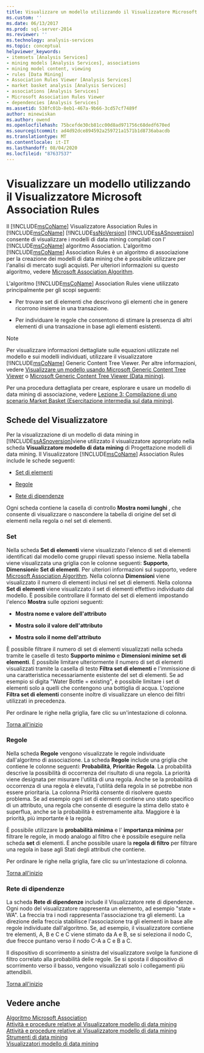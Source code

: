 ```yaml
---
title: Visualizzare un modello utilizzando il Visualizzatore Microsoft Association Rules | Microsoft Docs
ms.custom: ''
ms.date: 06/13/2017
ms.prod: sql-server-2014
ms.reviewer: ''
ms.technology: analysis-services
ms.topic: conceptual
helpviewer_keywords:
- itemsets [Analysis Services]
- mining models [Analysis Services], associations
- mining model content, viewing
- rules [Data Mining]
- Association Rules Viewer [Analysis Services]
- market basket analysis [Analysis Services]
- associations [Analysis Services]
- Microsoft Association Rules Viewer
- dependencies [Analysis Services]
ms.assetid: 538fc01b-8eb1-467a-9b66-3cd57cf7489f
author: minewiskan
ms.author: owend
ms.openlocfilehash: 75bcefde30cb81cc00d8ad971756c68dedf670ed
ms.sourcegitcommit: ad4d92dce894592a259721a1571b1d8736abacdb
ms.translationtype: MT
ms.contentlocale: it-IT
ms.lasthandoff: 08/04/2020
ms.locfileid: "87637537"
---
```

# <a name="browse-a-model-using-the-microsoft-association-rules-viewer"></a>Visualizzare un modello utilizzando il Visualizzatore Microsoft Association Rules
  Il [!INCLUDE[msCoName](../../includes/msconame-md.md)] Visualizzatore Association Rules in [!INCLUDE[msCoName](../../includes/msconame-md.md)] [!INCLUDE[ssNoVersion](../../includes/ssnoversion-md.md)] [!INCLUDE[ssASnoversion](../../includes/ssasnoversion-md.md)] consente di visualizzare i modelli di data mining compilati con l' [!INCLUDE[msCoName](../../includes/msconame-md.md)] algoritmo Association. L'algoritmo [!INCLUDE[msCoName](../../includes/msconame-md.md)] Association Rules è un algoritmo di associazione per la creazione dei modelli di data mining che è possibile utilizzare per l'analisi di mercato sugli acquisti. Per ulteriori informazioni su questo algoritmo, vedere [Microsoft Association Algorithm](microsoft-association-algorithm.md).  
  
 L'algoritmo [!INCLUDE[msCoName](../../includes/msconame-md.md)] Association Rules viene utilizzato principalmente per gli scopi seguenti:  
  
-   Per trovare set di elementi che descrivono gli elementi che in genere ricorrono insieme in una transazione.  
  
-   Per individuare le regole che consentono di stimare la presenza di altri elementi di una transazione in base agli elementi esistenti.  
  
> [!NOTE]  
>  Per visualizzare informazioni dettagliate sulle equazioni utilizzate nel modello e sui modelli individuati, utilizzare il visualizzatore [!INCLUDE[msCoName](../../includes/msconame-md.md)] Generic Content Tree Viewer. Per altre informazioni, vedere [Visualizzare un modello usando Microsoft Generic Content Tree Viewer](browse-a-model-using-the-microsoft-generic-content-tree-viewer.md) o [Microsoft Generic Content Tree Viewer &#40;Data mining&#41;](../microsoft-generic-content-tree-viewer-data-mining.md).  
  
 Per una procedura dettagliata per creare, esplorare e usare un modello di data mining di associazione, vedere [Lezione 3: Compilazione di uno scenario Market Basket &#40;Esercitazione intermedia sul data mining&#41;](../../tutorials/lesson-3-building-a-market-basket-scenario-intermediate-data-mining-tutorial.md).  
  
##  <a name="viewer-tabs"></a><a name="BKMK_ViewerTabs"></a>Schede del Visualizzatore  
 Per la visualizzazione di un modello di data mining in [!INCLUDE[ssASnoversion](../../includes/ssasnoversion-md.md)]viene utilizzato il visualizzatore appropriato nella scheda **Visualizzatore modello di data mining** di Progettazione modelli di data mining. Il Visualizzatore [!INCLUDE[msCoName](../../includes/msconame-md.md)] Association Rules include le schede seguenti:  
  
-   [Set di elementi](#BKMK_Itemsets)  
  
-   [Regole](#BKMK_Rules)  
  
-   [Rete di dipendenze](#BKMK_Dependency)  
  
 Ogni scheda contiene la casella di controllo **Mostra nomi lunghi** , che consente di visualizzare o nascondere la tabella di origine del set di elementi nella regola o nel set di elementi.  
  
###  <a name="itemsets"></a><a name="BKMK_Itemsets"></a>Set  
 Nella scheda **Set di elementi** viene visualizzato l'elenco di set di elementi identificati dal modello come gruppi rilevati spesso insieme. Nella tabella viene visualizzata una griglia con le colonne seguenti: **Supporto**, **Dimensioni**e **Set di elementi**. Per ulteriori informazioni sul supporto, vedere [Microsoft Association Algorithm](microsoft-association-algorithm.md). Nella colonna **Dimensioni** viene visualizzato il numero di elementi inclusi nel set di elementi. Nella colonna **Set di elementi** viene visualizzato il set di elementi effettivo individuato dal modello. È possibile controllare il formato del set di elementi impostando l'elenco **Mostra** sulle opzioni seguenti:  
  
-   **Mostra nome e valore dell'attributo**  
  
-   **Mostra solo il valore dell'attributo**  
  
-   **Mostra solo il nome dell'attributo**  
  
 È possibile filtrare il numero di set di elementi visualizzati nella scheda tramite le caselle di testo **Supporto minimo** e **Dimensioni minime set di elementi**. È possibile limitare ulteriormente il numero di set di elementi visualizzati tramite la casella di testo **Filtra set di elementi** e l'immissione di una caratteristica necessariamente esistente del set di elementi. Se ad esempio si digita "Water Bottle = existing", è possibile limitare i set di elementi solo a quelli che contengono una bottiglia di acqua. L'opzione **Filtra set di elementi** consente inoltre di visualizzare un elenco dei filtri utilizzati in precedenza.  
  
 Per ordinare le righe nella griglia, fare clic su un'intestazione di colonna.  
  
 [Torna all'inizio](#BKMK_ViewerTabs)  
  
###  <a name="rules"></a><a name="BKMK_Rules"></a>Regole  
 Nella scheda **Regole** vengono visualizzate le regole individuate dall'algoritmo di associazione. La scheda **Regole** include una griglia che contiene le colonne seguenti: **Probabilità**, **Priorità**e **Regola**. La probabilità descrive la possibilità di occorrenza del risultato di una regola. La priorità viene designata per misurare l'utilità di una regola. Anche se la probabilità di occorrenza di una regola è elevata, l'utilità della regola in sé potrebbe non essere prioritaria. La colonna Priorità consente di risolvere questo problema. Se ad esempio ogni set di elementi contiene uno stato specifico di un attributo, una regola che consente di eseguire la stima dello stato è superflua, anche se la probabilità è estremamente alta. Maggiore è la priorità, più importante è la regola.  
  
 È possibile utilizzare la **probabilità minima** e l' **importanza minima** per filtrare le regole, in modo analogo al filtro che è possibile eseguire nella scheda **set** di elementi. È anche possibile usare la **regola di filtro** per filtrare una regola in base agli Stati degli attributi che contiene.  
  
 Per ordinare le righe nella griglia, fare clic su un'intestazione di colonna.  
  
 [Torna all'inizio](#BKMK_ViewerTabs)  
  
###  <a name="dependency-net"></a><a name="BKMK_Dependency"></a>Rete di dipendenze  
 La scheda **Rete di dipendenze** include il Visualizzatore rete di dipendenze. Ogni nodo del visualizzatore rappresenta un elemento, ad esempio "state = WA". La freccia tra i nodi rappresenta l'associazione tra gli elementi. La direzione della freccia stabilisce l'associazione tra gli elementi in base alle regole individuate dall'algoritmo. Se, ad esempio, il visualizzatore contiene tre elementi, A, B e C e C viene stimato da A e B, se si seleziona il nodo C, due frecce puntano verso il nodo C-A a C e B a C.  
  
 Il dispositivo di scorrimento a sinistra del visualizzatore svolge la funzione di filtro correlato alla probabilità delle regole. Se si sposta il dispositivo di scorrimento verso il basso, vengono visualizzati solo i collegamenti più attendibili.  
  
 [Torna all'inizio](#BKMK_ViewerTabs)  
  
## <a name="see-also"></a>Vedere anche  
 [Algoritmo Microsoft Association](microsoft-association-algorithm.md)   
 [Attività e procedure relative al Visualizzatore modello di data mining](mining-model-viewer-tasks-and-how-tos.md)   
 [Attività e procedure relative al Visualizzatore modello di data mining](mining-model-viewer-tasks-and-how-tos.md)   
 [Strumenti di data mining](data-mining-tools.md)   
 [Visualizzatori modello di data mining](data-mining-model-viewers.md)  
  
  
